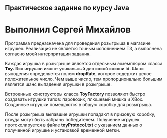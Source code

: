 ## Практическое задание по курсу Java 
# Выполнил Сергей Михайлов 

Программа предназначена для проведения розыгрыша в магазине игрушек. Реализация не является точным исполнением ТЗ, а выполнена согласно моей интерпритации задания.

Каждая игрушка в розыгрыше является отдельным экземпляром класса **Toy**.
Все игрушки имеют уникальный для своей сессии id. Шанс выподения определяется полем **dropRate**, которое содержит целое положительное число. Чем выше число, тем пропорционально большим является шанс выпадения игрушки в розыгрыше.

Встроенные конструкторы класса **ToyFactory** позволяют быстро создавать игрушки типов: паровозик, плюшевый мишка и XBox. Созданные игрушки помещаются в общую коробку для розыгрыша.

После розыгрыша выпавшие игрушки попадают в призовую коробку, откуда могут быть забраны победителем. Получение игрушек протоколируется в файле **toyProtocol.txt** с указанием данных о полученной игрушке и установкой временной метки.
